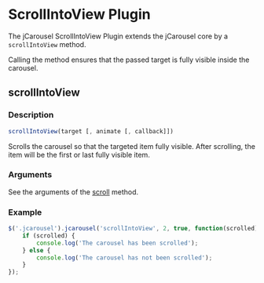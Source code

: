 ScrollIntoView Plugin
=====================

The jCarousel ScrollIntoView Plugin extends the jCarousel core by a
`scrollIntoView` method.

Calling the method ensures that the passed target is fully visible inside the
carousel.

scrollIntoView
--------------

### Description

```javascript
scrollIntoView(target [, animate [, callback]])
```

Scrolls the carousel so that the targeted item fully visible.
After scrolling, the item will be the first or last fully visible item.

### Arguments

See the arguments of the [scroll](../../reference/api.md#arguments) method.

### Example

```javascript
$('.jcarousel').jcarousel('scrollIntoView', 2, true, function(scrolled) {
    if (scrolled) {
        console.log('The carousel has been scrolled');
    } else {
        console.log('The carousel has not been scrolled');
    }
});
```
